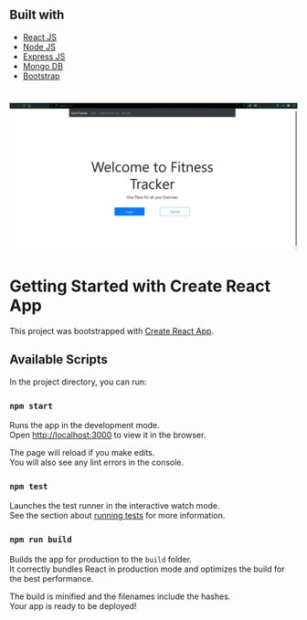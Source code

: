 
## Built with 

- [React JS](https://reactjs.org/)
- [Node JS](https://nodejs.org/) 
- [Express JS](https://expressjs.com/)
- [Mongo DB](https://www.mongodb.com/)
- [Bootstrap](http://getbootstrap.com/)

# ![Exercise Tracker](https://github.com/kapil-77/ExerciseTracker/blob/main/images/landing.png)

# Getting Started with Create React App

This project was bootstrapped with [Create React App](https://github.com/facebook/create-react-app).

## Available Scripts

In the project directory, you can run:

### `npm start`

Runs the app in the development mode.\
Open [http://localhost:3000](http://localhost:3000) to view it in the browser.

The page will reload if you make edits.\
You will also see any lint errors in the console.

### `npm test`

Launches the test runner in the interactive watch mode.\
See the section about [running tests](https://facebook.github.io/create-react-app/docs/running-tests) for more information.

### `npm run build`

Builds the app for production to the `build` folder.\
It correctly bundles React in production mode and optimizes the build for the best performance.

The build is minified and the filenames include the hashes.\
Your app is ready to be deployed!
